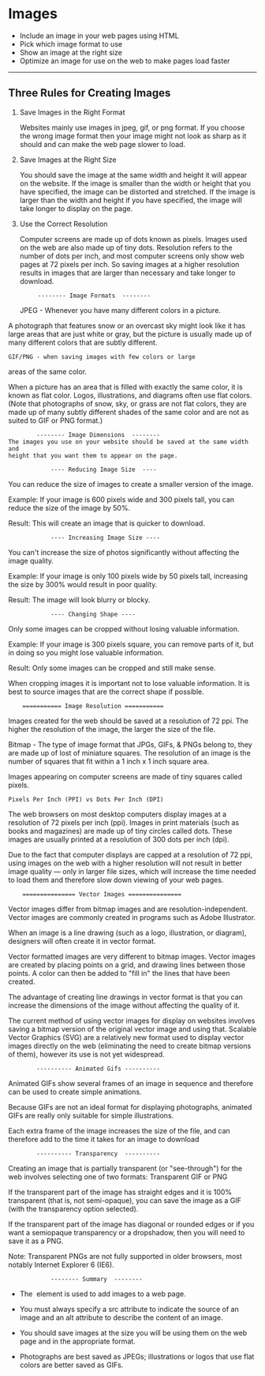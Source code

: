 # Images

- Include an image in your web pages using HTML
- Pick which image format to use
- Show an image at the right size
- Optimize an image for use on the web to make pages load faster

---

## Three Rules for Creating Images
1) Save Images in the Right Format

    Websites mainly use images in jpeg, gif, or png format. If you
choose the wrong image format then your image might not look as sharp
as it should and can make the web page slower to load.

2) Save Images at the Right Size

    You should save the image at the same width and height it will
appear on the website. If the image is smaller than the width or 
height that you have specified, the image can be distorted and stretched.
If the image is larger than the width and height if you have specified,
the image will take longer to display on the page.

3) Use the Correct Resolution

    Computer screens are made up of dots known as pixels. Images
used on the web are also made up of tiny dots. Resolution refers
to the number of dots per inch, and most computer screens only
show web pages at 72 pixels per inch. So saving images at
a higher resolution results in images that are larger than
necessary and take longer to download.

            -------- Image Formats  -------- 
    JPEG - Whenever you have many different colors in a picture. 

A photograph that features snow or an overcast sky might look like it has large
areas that are just white or gray, but the picture is usually made up of many
different colors that are subtly different.

    GIF/PNG - when saving images with few colors or large
areas of the same color.

When a picture has an area that is filled with exactly the same color, it is
known as flat color. Logos, illustrations, and diagrams often use flat colors.
(Note that photographs of snow, sky, or grass are not flat colors, they are
made up of many subtly different shades of the same color and are not as
suited to GIF or PNG format.)

            -------- Image Dimensions  -------- 
    The images you use on your website should be saved at the same width and
    height that you want them to appear on the page.

                ---- Reducing Image Size  ----
You can reduce the size of images to create a smaller version of the image.

Example: If your image is 600 pixels wide and 300 pixels tall,
you can reduce the size of the image by 50%.

Result: This will create an image that is quicker to download.

                ---- Increasing Image Size ----
You can't increase the size of photos significantly without
affecting the image quality.   

Example: If your image is only 100 pixels wide by 50 pixels tall,
increasing the size by 300% would result in poor quality.

Result: The image will look blurry or blocky.

                ---- Changing Shape ----
Only some images can be cropped without losing valuable information.

Example: If your image is 300 pixels square, you can remove
parts of it, but in doing so you might lose valuable information.

Result: Only some images can be cropped and still make sense.

When cropping images it is important not to lose valuable information. 
It is best to source images that are the correct shape if possible.

        =========== Image Resolution ===========
Images created for the web should be saved at a resolution of 72 ppi. 
The higher the resolution of the image, the larger the size of the file.

Bitmap - The type of image format that JPGs, GIFs, & PNGs belong to, they are
made up of lost of miniature squares. The resolution of an image is the
number of squares that fit within a 1 inch x 1 inch square area.

Images appearing on computer screens are made of tiny squares called pixels.

    Pixels Per Inch (PPI) vs Dots Per Inch (DPI)

The web browsers on most desktop computers display images at a
resolution of 72 pixels per inch (ppi). Images in print materials
(such as books and magazines) are made up of tiny circles called
dots. These images are usually printed at a resolution of 300
dots per inch (dpi).

Due to the fact that computer displays are capped at a resolution of 72 ppi,
using images on the web with a higher resolution will not result in better
image quality — only in larger file sizes, which will increase the
time needed to load them and therefore slow down viewing of
your web pages.

        =============== Vector Images ===============
Vector images differ from bitmap images and are resolution-independent. 
Vector images are commonly created in programs such as Adobe Illustrator.

When an image is a line drawing (such as a logo, illustration, or diagram),
designers will often create it in vector format.

Vector formatted images are very different to bitmap images.
Vector images are created by placing points on a grid, and drawing lines 
between those points. A color can then be added to "fill in" the lines that
have been created.

The advantage of creating line drawings in vector format is that
you can increase the dimensions of the image without affecting
the quality of it.

The current method of using vector images for display on websites involves
saving a bitmap version of the original vector image and using that.
Scalable Vector Graphics (SVG) are a relatively new format used to display
vector images directly on the web (eliminating the need to create bitmap
versions of them), however its use is not yet widespread.

            ---------- Animated Gifs ----------
Animated GIFs show several frames of an image in sequence and therefore can be
used to create simple animations.

Because GIFs are not an ideal format for displaying photographs, animated GIFs
are really only suitable for simple illustrations.

Each extra frame of the image increases the size of the file, and
can therefore add to the time it takes for an image to download

            ---------- Transparency  ----------
Creating an image that is partially transparent (or "see-through") for the web
involves selecting one of two formats: Transparent GIF or PNG

If the transparent part of the image has straight edges and
it is 100% transparent (that is, not semi-opaque), you can save
the image as a GIF (with the transparency option selected).

If the transparent part of the image has diagonal or rounded
edges or if you want a semiopaque transparency or a dropshadow,
then you will need to save it as a PNG.

Note: Transparent PNGs are not fully supported in older browsers,
most notably Internet Explorer 6 (IE6). 

                -------- Summary  -------- 
- The <img> element is used to add images to a web page.

- You must always specify a src attribute to indicate the
source of an image and an alt attribute to describe the
content of an image.

- You should save images at the size you will be using
them on the web page and in the appropriate format.

- Photographs are best saved as JPEGs; illustrations or
logos that use flat colors are better saved as GIFs.
